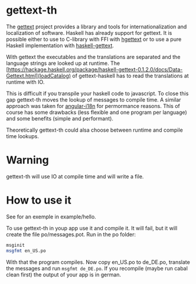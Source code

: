 # gettext-th

The [gettext](https://www.gnu.org/software/gettext/) project provides a library and tools for internationalization and localization of software. Haskell has already support for gettext. It is possible either to use to C-library with FFI with [hgettext](https://hackage.haskell.org/package/hgettext) or to use a pure Haskell implementation with [haskell-gettext](https://hackage.haskell.org/package/haskell-gettext-0.1.2.0).

With gettext the executables and the translations are separated and the language strings are looked up at runtime. The [https://hackage.haskell.org/package/haskell-gettext-0.1.2.0/docs/Data-Gettext.html](loadCatalog) of gettext-haskell has to read the translations at runtime with IO.

This is difficult if you transpile your haskell code to javascript. To close this gap gettext-th moves the lookup of messages to compile time. A similar approach was taken for [angular-i18n](https://angular.io/guide/i18n-overview) for permormance reasons.
This of course has some drawbacks (less flexible and one program per language) and some benefits (simple and performant).

Theoretically gettext-th could alsa choose between runtime and compile time lookups.

# Warning

gettext-th will use IO at compile time and will write a file.

# How to use it

See for an exemple in example/hello.

To use gettext-th in youp app use it and compile it. It will fail, but it will create the file po/messages.pot.
Run in the po folder:

```sh
msginit
msgfmt en_US.po
```

With that the program compiles.
Now copy en_US.po to de_DE.po, translate the messages and run `msgfmt de_DE.po`.
If you recompile (maybe run cabal clean first) the output of your app is in german.


